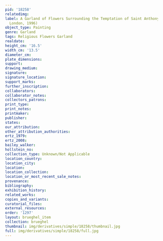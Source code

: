 ```yaml
---
pid: '18258'
relatedimg: 
label: A Garland of Flowers Surrounding the Temptation of Saint Anthony Pendant (Sotheby&apos;s,
  London, 1996)
object_type: Painting
genre: Garland
tags: Religious Flowers Garland
realdate: 
height_cm: '16.5'
width_cm: '13.5'
diameter_cm: 
plate_dimensions: 
support: 
drawing_medium: 
signature: 
signature_location: 
support_marks: 
further_inscription: 
collaborators: 
collaborator_notes: 
collectors_patrons: 
print_type: 
print_notes: 
printmaker: 
publisher: 
states: 
our_attribution: 
other_attribution_authorities: 
ertz_1979: 
ertz_2008: 
bailey_walker: 
hollstein_no: 
collection_type: Unknown/Not Applicable
location_country: 
location_city: 
location: 
location_collection: 
location_or_most_recent_sale_notes: 
provenance: 
bibliography: 
exhibition_history: 
related_works: 
copies_and_variants: 
curatorial_files: 
external_resources: 
order: '1297'
layout: brueghel_item
collection: brueghel
thumbnail: img/derivatives/simple/18258/thumbnail.jpg
full: img/derivatives/simple/18258/full.jpg
---
```

